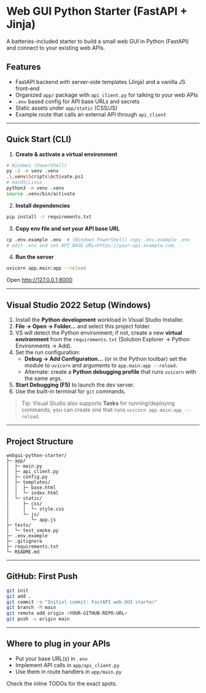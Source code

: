 # Web GUI Python Starter (FastAPI + Jinja)

A batteries-included starter to build a small web GUI in Python (FastAPI) and connect to your existing web APIs.

## Features
- FastAPI backend with server-side templates (Jinja) and a vanilla JS front-end
- Organized `app/` package with `api_client.py` for talking to your web APIs
- `.env` based config for API base URLs and secrets
- Static assets under `app/static` (CSS/JS)
- Example route that calls an external API through `api_client`

---

## Quick Start (CLI)

1. **Create & activate a virtual environment**
```bash
# Windows (PowerShell)
py -3 -m venv .venv
.\.venv\Scripts\Activate.ps1
# macOS/Linux
python3 -m venv .venv
source .venv/bin/activate
```

2. **Install dependencies**
```bash
pip install -r requirements.txt
```

3. **Copy env file and set your API base URL**
```bash
cp .env.example .env  # (Windows PowerShell) copy .env.example .env
# edit .env and set API_BASE_URL=https://your-api.example.com
```

4. **Run the server**
```bash
uvicorn app.main:app --reload
```

Open http://127.0.0.1:8000

---

## Visual Studio 2022 Setup (Windows)

1. Install the **Python development** workload in Visual Studio Installer.
2. **File → Open → Folder...** and select this project folder.
3. VS will detect the Python environment; if not, create a new **virtual environment** from the `requirements.txt` (Solution Explorer → Python Environments → Add).
4. Set the run configuration:
   - **Debug → Add Configuration...** (or in the Python toolbar) set the module to `uvicorn` and arguments to `app.main:app --reload`.
   - Alternate: create a **Python debugging profile** that runs `uvicorn` with the same args.
5. **Start Debugging (F5)** to launch the dev server.
6. Use the built-in terminal for `git` commands.

> Tip: Visual Studio also supports **Tasks** for running/deploying commands; you can create one that runs `uvicorn app.main:app --reload`.

---

## Project Structure

```
webgui-python-starter/
├─ app/
│  ├─ main.py
│  ├─ api_client.py
│  ├─ config.py
│  ├─ templates/
│  │  ├─ base.html
│  │  └─ index.html
│  └─ static/
│     ├─ css/
│     │  └─ style.css
│     └─ js/
│        └─ app.js
├─ tests/
│  └─ test_smoke.py
├─ .env.example
├─ .gitignore
├─ requirements.txt
└─ README.md
```

---

## GitHub: First Push

```bash
git init
git add .
git commit -m "Initial commit: FastAPI web GUI starter"
git branch -M main
git remote add origin <YOUR-GITHUB-REPO-URL>
git push -u origin main
```

---

## Where to plug in your APIs

- Put your base URL(s) in `.env`
- Implement API calls in `app/api_client.py`
- Use them in route handlers in `app/main.py`

Check the inline TODOs for the exact spots.